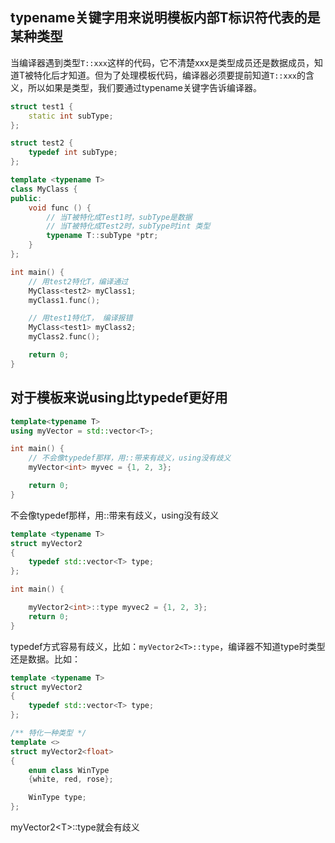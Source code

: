 ## typename关键字用来说明模板内部T标识符代表的是某种类型

当编译器遇到类型`T::xxx`这样的代码，它不清楚xxx是类型成员还是数据成员，知道T被特化后才知道。但为了处理模板代码，编译器必须要提前知道`T::xxx`的含义，所以如果是类型，我们要通过typename关键字告诉编译器。

```C++
struct test1 {
    static int subType;
};

struct test2 {
    typedef int subType;
};

template <typename T>
class MyClass {
public:
    void func () {
        // 当T被特化成Test1时，subType是数据
        // 当T被特化成Test2时，subType时int 类型
        typename T::subType *ptr;
    }
};

int main() {
    // 用test2特化T，编译通过
    MyClass<test2> myClass1;
    myClass1.func(); 

    // 用test1特化T， 编译报错
    MyClass<test1> myClass2;
    myClass2.func(); 

    return 0;
}
```

## 对于模板来说using比typedef更好用

```C++
template<typename T>
using myVector = std::vector<T>;

int main() {
    // 不会像typedef那样，用::带来有歧义，using没有歧义
    myVector<int> myvec = {1, 2, 3};

    return 0;
}

```

不会像typedef那样，用::带来有歧义，using没有歧义

```C++
template <typename T>
struct myVector2 
{
    typedef std::vector<T> type;
};

int main() {

    myVector2<int>::type myvec2 = {1, 2, 3};
    return 0;
}

```
typedef方式容易有歧义，比如：`myVector2<T>::type`，编译器不知道type时类型还是数据。比如：
```C++
template <typename T>
struct myVector2 
{
    typedef std::vector<T> type;
};

/** 特化一种类型 */
template <>
struct myVector2<float> 
{
    enum class WinType
    {white, red, rose};

    WinType type;
};
```
myVector2\<T\>::type就会有歧义
